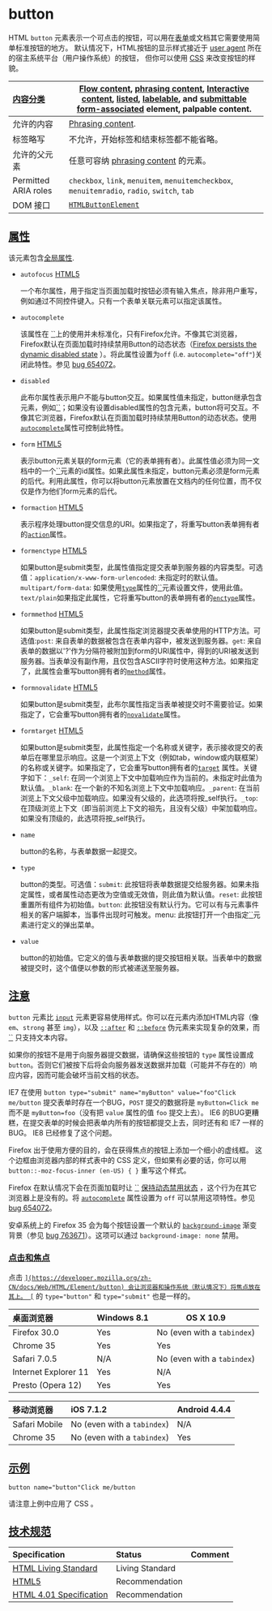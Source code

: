 # button

HTML `button` 元素表示一个可点击的按钮，可以用在[表单](https://developer.mozilla.org/en-US/docs/Learn/Forms)或文档其它需要使用简单标准按钮的地方。 默认情况下，HTML按钮的显示样式接近于 [user agent](https://developer.mozilla.org/en-US/docs/Glossary/User_agent) 所在的宿主系统平台（用户操作系统）的按钮， 但你可以使用 [CSS](https://developer.mozilla.org/en-US/docs/Web/CSS) 来改变按钮的样貌。

| [内容分类](https://developer.mozilla.org/en-US/docs/Web/Guide/HTML/Content_categories) | [Flow content](https://developer.mozilla.org/en-US/docs/Web/Guide/HTML/Content_categories#flow_content), [phrasing content](https://developer.mozilla.org/en-US/docs/Web/Guide/HTML/Content_categories#phrasing_content), [Interactive content](https://developer.mozilla.org/en-US/docs/Web/Guide/HTML/Content_categories#interactive_content), [listed](https://developer.mozilla.org/en-US/docs/Web/Guide/HTML/Content_categories#form_listed), [labelable](https://developer.mozilla.org/en-US/docs/Web/Guide/HTML/Content_categories#form_labelable), and [submittable](https://developer.mozilla.org/en-US/docs/Web/Guide/HTML/Content_categories#form_submittable) [form-associated](https://developer.mozilla.org/en-US/docs/Web/Guide/HTML/Content_categories#form-associated_) element, palpable content. |
| :----------------------------------------------------------- | ------------------------------------------------------------ |
| 允许的内容                                                   | [Phrasing content](https://developer.mozilla.org/en-US/docs/Web/Guide/HTML/Content_categories#phrasing_content). |
| 标签略写                                                     | 不允许，开始标签和结束标签都不能省略。                       |
| 允许的父元素                                                 | 任意可容纳 [phrasing content](https://developer.mozilla.org/en-US/docs/Web/Guide/HTML/Content_categories#phrasing_content) 的元素。 |
| Permitted ARIA roles                                         | `checkbox`, `link`, `menuitem`, `menuitemcheckbox`, `menuitemradio`, `radio`, `switch`, `tab` |
| DOM 接口                                                     | [`HTMLButtonElement`](https://developer.mozilla.org/zh-CN/docs/Web/API/HTMLButtonElement) |

## [属性](https://developer.mozilla.org/zh-CN/docs/Web/HTML/Element/button#属性)

该元素包含[全局属性](https://developer.mozilla.org/en-US/docs/HTML/Global_attributes).

- `autofocus` [HTML5](https://developer.mozilla.org/zh-CN/docs/Web/Guide/HTML/HTML5)

  一个布尔属性，用于指定当页面加载时按钮必须有输入焦点，除非用户重写，例如通过不同控件键入。只有一个表单关联元素可以指定该属性。

- `autocomplete` 

  该属性在 [``](https://developer.mozilla.org/zh-CN/docs/Web/HTML/Element/button)上的使用并未标准化，只有Firefox允许。不像其它浏览器，Firefox默认在页面加载时持续禁用Button的动态状态（[Firefox persists the dynamic disabled state](http://stackoverflow.com/questions/5985839/bug-with-firefox-disabled-attribute-of-input-not-resetting-when-refreshing) ）。将此属性设置为`off` (i.e. `autocomplete="off"`)关闭此特性。参见 [bug 654072](https://bugzilla.mozilla.org/show_bug.cgi?id=654072)。

- `disabled`

  此布尔属性表示用户不能与button交互。如果属性值未指定，button继承包含元素，例如[``](https://developer.mozilla.org/zh-CN/docs/Web/HTML/Element/fieldset)；如果没有设置disabled属性的包含元素，button将可交互。不像其它浏览器，Firefox默认在页面加载时持续禁用Button的动态状态。使用[`autocomplete`](https://developer.mozilla.org/zh-CN/docs/Web/HTML/Element/button#attr-autocomplete)属性可控制此特性。

- `form` [HTML5](https://developer.mozilla.org/zh-CN/docs/Web/Guide/HTML/HTML5)

  表示button元素关联的form元素（它的表单拥有者）。此属性值必须为同一文档中的一个[``](https://developer.mozilla.org/zh-CN/docs/Web/HTML/Element/form)元素的id属性。如果此属性未指定，button元素必须是form元素的后代。利用此属性，你可以将button元素放置在文档内的任何位置，而不仅仅是作为他们form元素的后代。

- `formaction` [HTML5](https://developer.mozilla.org/zh-CN/docs/Web/Guide/HTML/HTML5)

  表示程序处理button提交信息的URI。如果指定了，将重写button表单拥有者的[`action`](https://developer.mozilla.org/zh-CN/docs/Web/HTML/Element/form#attr-action)属性。

- `formenctype` [HTML5](https://developer.mozilla.org/zh-CN/docs/Web/Guide/HTML/HTML5)

  如果button是submit类型，此属性值指定提交表单到服务器的内容类型。可选值：`application/x-www-form-urlencoded`: 未指定时的默认值。`multipart/form-data`: 如果使用[`type`](https://developer.mozilla.org/zh-CN/docs/Web/HTML/Element/Input#attr-type)属性的[``](https://developer.mozilla.org/zh-CN/docs/Web/HTML/Element/Input)元素设置文件，使用此值。`text/plain`如果指定此属性，它将重写button的表单拥有者的[`enctype`](https://developer.mozilla.org/zh-CN/docs/Web/HTML/Element/form#attr-enctype)属性。

- `formmethod` [HTML5](https://developer.mozilla.org/zh-CN/docs/Web/Guide/HTML/HTML5)

  如果button是submit类型，此属性指定浏览器提交表单使用的HTTP方法。可选值:`post`: 来自表单的数据被包含在表单内容中，被发送到服务器。`get`:  来自表单的数据以'?'作为分隔符被附加到form的URI属性中，得到的URI被发送到服务器。当表单没有副作用，且仅包含ASCII字符时使用这种方法。如果指定了，此属性会重写button拥有者的[`method`](https://developer.mozilla.org/zh-CN/docs/Web/HTML/Element/form#attr-method)属性。

- `formnovalidate` [HTML5](https://developer.mozilla.org/zh-CN/docs/Web/Guide/HTML/HTML5)

  如果button是submit类型，此布尔属性指定当表单被提交时不需要验证。如果指定了，它会重写button拥有者的[`novalidate`](https://developer.mozilla.org/zh-CN/docs/Web/HTML/Element/form#attr-novalidate)属性。

- `formtarget` [HTML5](https://developer.mozilla.org/zh-CN/docs/Web/Guide/HTML/HTML5)

  如果button是submit类型，此属性指定一个名称或关键字，表示接收提交的表单后在哪里显示响应。这是一个浏览上下文（例如tab，window或内联框架）的名称或关键字。如果指定了，它会重写button拥有者的[`target`](https://developer.mozilla.org/zh-CN/docs/Web/HTML/Element/form#attr-target) 属性。关键字如下：`_self`: 在同一个浏览上下文中加载响应作为当前的。未指定时此值为默认值。`_blank`:  在一个新的不知名浏览上下文中加载响应。`_parent`: 在当前浏览上下文父级中加载响应。如果没有父级的，此选项将按_self执行。`_top`:  在顶级浏览上下文（即当前浏览上下文的祖先，且没有父级）中架加载响应。如果没有顶级的，此选项将按_self执行。

- `name`

  button的名称，与表单数据一起提交。

- `type`

  button的类型。可选值：`submit`: 此按钮将表单数据提交给服务器。如果未指定属性，或者属性动态更改为空值或无效值，则此值为默认值。`reset`:  此按钮重置所有组件为初始值。`button`: 此按钮没有默认行为。它可以有与元素事件相关的客户端脚本，当事件出现时可触发。menu: 此按钮打开一个由指定[``](https://developer.mozilla.org/zh-CN/docs/Web/HTML/Element/menu)元素进行定义的弹出菜单。

- `value`

  button的初始值。它定义的值与表单数据的提交按钮相关联。当表单中的数据被提交时，这个值便以参数的形式被递送至服务器。

## [注意](https://developer.mozilla.org/zh-CN/docs/Web/HTML/Element/button#注意)

`button` 元素比 [`input`](https://developer.mozilla.org/zh-CN/docs/Web/HTML/Element/Input) 元素更容易使用样式。你可以在元素内添加HTML内容（像 `em`、`strong` 甚至 `img`），以及 [`::after`](https://developer.mozilla.org/zh-CN/docs/Web/CSS/::after) 和 [`::before`](https://developer.mozilla.org/zh-CN/docs/Web/CSS/::before) 伪元素来实现复杂的效果，而 [``](https://developer.mozilla.org/zh-CN/docs/Web/HTML/Element/Input) 只支持文本内容。

如果你的按钮不是用于向服务器提交数据，请确保这些按钮的 `type` 属性设置成 `button`。否则它们被按下后将会向服务器发送数据并加载（可能并不存在的）响应内容，因而可能会破坏当前文档的状态。

IE7 在使用 `button type="submit" name="myButton" value="foo"Click me/button` 提交表单时存在一个BUG，`POST` 提交的数据将是 `myButton=Click me` 而不是 `myButton=foo`（没有把 `value` 属性的值 `foo` 提交上去）。
IE6 的BUG更糟糕，在提交表单的时候会把表单内所有的按钮都提交上去，同时还有和 IE7 一样的BUG。
IE8 已经修复了这个问题。

Firefox 出于使用方便的目的，会在获得焦点的按钮上添加一个细小的虚线框。 这个边框由浏览器内部的样式表中的 CSS 定义，但如果有必要的话，你可以用 `button::-moz-focus-inner (en-US) { }` 重写这个样式。

Firefox 在默认情况下会在页面加载时让 [``](https://developer.mozilla.org/zh-CN/docs/Web/HTML/Element/button) [保持动态禁用状态](https://stackoverflow.com/questions/5985839/bug-with-firefox-disabled-attribute-of-input-not-resetting-when-refreshing) ，这个行为在其它浏览器上是没有的。将 [`autocomplete`](https://developer.mozilla.org/zh-CN/docs/Web/HTML/Element/button#attr-autocomplete) 属性设置为 `off` 可以禁用这项特性。参见 [bug 654072](https://bugzilla.mozilla.org/show_bug.cgi?id=654072)。

安卓系统上的 Firefox 35 会为每个按钮设置一个默认的 [`background-image`](https://developer.mozilla.org/zh-CN/docs/Web/CSS/background-image) 渐变背景（参见 [bug 763671](https://bugzilla.mozilla.org/show_bug.cgi?id=763671)）。这项可以通过 `background-image: none` 禁用。

### [点击和焦点](https://developer.mozilla.org/zh-CN/docs/Web/HTML/Element/button#点击和焦点)

点击 [``](https://developer.mozilla.org/zh-CN/docs/Web/HTML/Element/button) 会让浏览器和操作系统（默认情况下）将焦点放在其上。 [``](https://developer.mozilla.org/zh-CN/docs/Web/HTML/Element/Input) 的 `type="button"` 和 `type="submit"` 也是一样的。

| 桌面浏览器           | Windows 8.1 | OS X 10.9                   |
| :------------------- | :---------- | --------------------------- |
| Firefox 30.0         | Yes         | No (even with a `tabindex`) |
| Chrome 35            | Yes         | Yes                         |
| Safari 7.0.5         | N/A         | No (even with a `tabindex`) |
| Internet Explorer 11 | Yes         | N/A                         |
| Presto (Opera 12)    | Yes         | Yes                         |

| 移动浏览器    | iOS 7.1.2                   | Android 4.4.4 |
| :------------ | :-------------------------- | ------------- |
| Safari Mobile | No (even with a `tabindex`) | N/A           |
| Chrome 35     | No (even with a `tabindex`) | Yes           |

## [示例](https://developer.mozilla.org/zh-CN/docs/Web/HTML/Element/button#示例)

```
button name="button"Click me/button
```



请注意上例中应用了 CSS 。

## [技术规范](https://developer.mozilla.org/zh-CN/docs/Web/HTML/Element/button#技术规范)

| Specification                                                | Status          | Comment |
| :----------------------------------------------------------- | :-------------- | :------ |
| [HTML Living Standard ](https://html.spec.whatwg.org/multipage/forms.html#the-button-element) | Living Standard |         |
| [HTML5 ](https://www.w3.org/TR/html52/forms.html#the-button-element) | Recommendation  |         |
| [HTML 4.01 Specification ](https://www.w3.org/TR/html401/interact/forms.html#h-17.5) | Recommendation  |         |